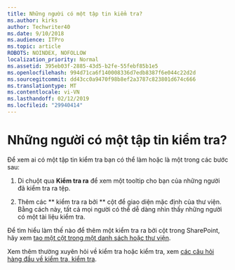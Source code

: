 ```yaml
---
title: Những người có một tập tin kiểm tra?
ms.author: kirks
author: Techwriter40
ms.date: 9/10/2018
ms.audience: ITPro
ms.topic: article
ROBOTS: NOINDEX, NOFOLLOW
localization_priority: Normal
ms.assetid: 395eb03f-2885-43d5-b2fe-55febf85b1e5
ms.openlocfilehash: 994d71ca6f140008336d7edb8387f6e044c22d2d
ms.sourcegitcommit: dd43cc0a9470f98b8ef2a3787c823801d674c666
ms.translationtype: MT
ms.contentlocale: vi-VN
ms.lasthandoff: 02/12/2019
ms.locfileid: "29940414"
---
```

# <a name="who-has-a-file-checked-out"></a>Những người có một tập tin kiểm tra?

Để xem ai có một tập tin kiểm tra bạn có thể làm hoặc là một trong các bước sau:
  
1. Di chuột qua **Kiểm tra ra** để xem một tooltip cho bạn của những người đã kiểm tra ra tệp. 
    
2. Thêm các ** kiểm tra ra bởi ** cột để giao diện mặc định của thư viện. Bằng cách này, tất cả mọi người có thể dễ dàng nhìn thấy những người có một tài liệu kiểm tra. 
    
Để tìm hiểu làm thế nào để thêm một kiểm tra ra bởi cột trong SharePoint, hãy xem [tạo một cột trong một danh sách hoặc thư viện](https://go.microsoft.com/fwlink/?linkid=2019591). 
  
Xem thêm thường xuyên hỏi về kiểm tra hoặc kiểm tra, xem [các câu hỏi hàng đầu về kiểm tra, kiểm tra](https://go.microsoft.com/fwlink/?linkid=2018786).
  

